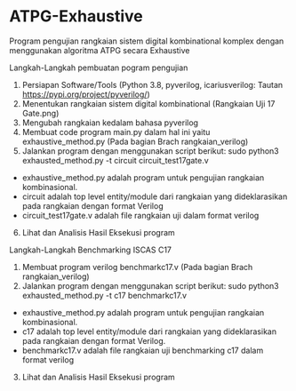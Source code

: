 # ATPG-Exhaustive
Program pengujian rangkaian sistem digital kombinational komplex dengan menggunakan algoritma ATPG secara Exhaustive

Langkah-Langkah pembuatan pogram pengujian
1. Persiapan Software/Tools (Python 3.8, pyverilog, icariusverilog: Tautan https://pypi.org/project/pyverilog/)
2. Menentukan rangkaian sistem digital kombinational (Rangkaian Uji 17 Gate.png)
3. Mengubah rangkaian kedalam bahasa pyverilog
4. Membuat code program main.py dalam hal ini yaitu exhaustive_method.py (Pada bagian Brach rangkaian_verilog)
5. Jalankan program dengan menggunakan script berikut: sudo python3 exhausted_method.py -t circuit circuit_test17gate.v
- exhaustive_method.py adalah program untuk pengujian rangkaian kombinasional.
- circuit adalah top level entity/module dari rangkaian yang dideklarasikan pada rangkaian dengan format Verilog
- circuit_test17gate.v adalah file rangkaian uji dalam format verilog
6. Lihat dan Analisis Hasil Eksekusi program


Langkah-Langkah Benchmarking ISCAS C17
1. Membuat program verilog benchmarkc17.v (Pada bagian Brach rangkaian_verilog)
2. Jalankan program dengan menggunakan script berikut: sudo python3 exhausted_method.py -t c17 benchmarkc17.v
- exhaustive_method.py adalah program untuk pengujian rangkaian kombinasional.
- c17 adalah top level entity/module dari rangkaian yang dideklarasikan pada rangkaian dengan format Verilog.
- benchmarkc17.v adalah file rangkaian uji benchmarking c17 dalam format verilog
3. Lihat dan Analisis Hasil Eksekusi program

